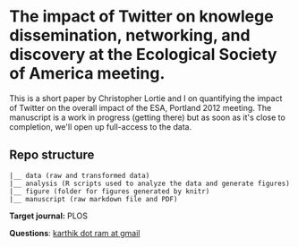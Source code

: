 # The impact of Twitter on knowlege dissemination, networking, and discovery at the Ecological Society of America meeting. #

This is a short paper by Christopher Lortie and I on quantifying the impact of Twitter on the overall impact of the ESA, Portland 2012 meeting. The manuscript is a work in progress (getting there) but as soon as it's close to completion, we'll open up full-access to the data.

## Repo structure ##
```
|__ data (raw and transformed data)
|__ analysis (R scripts used to analyze the data and generate figures)
|__ figure (folder for figures generated by knitr)
|__ manuscript (raw markdown file and PDF)
``` 

__Target journal:__ PLOS

__Questions__: [karthik dot ram at gmail](mailto:karthik.ram@gmail.com)

